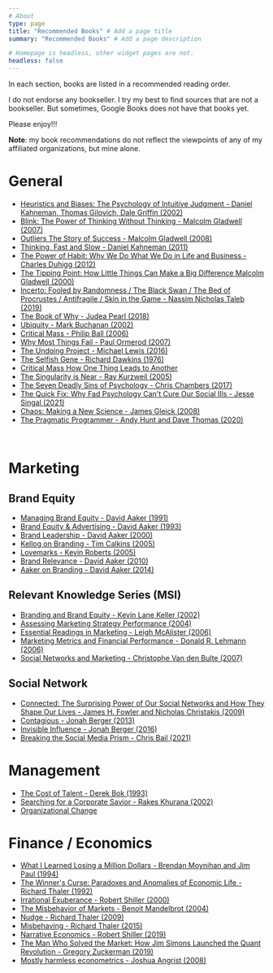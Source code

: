 ```yaml
---
# About
type: page
title: "Recommended Books" # Add a page title
summary: "Recommended Books" # Add a page description

# Homepage is headless, other widget pages are not.
headless: false
---
```


In each section, books are listed in a recommended reading order.

I do not endorse any bookseller. I try my best to find sources that are not a bookseller. But sometimes, Google Books does not have that books yet.

Please enjoy!!!

**Note**: my book recommendations do not reflect the viewpoints of any of my affiliated organizations, but mine alone.

# General

-   [Heuristics and Biases: The Psychology of Intuitive Judgment - Daniel Kahneman, Thomas Gilovich, Dale Griffin (2002)](https://www.google.com/books/edition/Heuristics_and_Biases/FfTVDY-zrCoC?)
-   [Blink: The Power of Thinking Without Thinking - Malcolm Gladwell (2007)](https://books.google.com/books/about/Blink.html?id=VKGbb1hg8JAC)
-   [Outliers The Story of Success - Malcolm Gladwell (2008)](https://www.google.com/books/edition/Outliers/3NSImqqnxnkC)
-   [Thinking, Fast and Slow - Daniel Kahneman (2011)](https://books.google.com/books/about/Thinking_Fast_and_Slow.html?id=ZuKTvERuPG8C)
-   [The Power of Habit: Why We Do What We Do in Life and Business - Charles Duhigg (2012)](https://books.google.com/books/about/The_Power_of_Habit.html?id=O1MInVXd_aoC)
-   [The Tipping Point: How Little Things Can Make a Big Difference Malcolm Gladwell (2000)](https://www.google.com/books/edition/The_Tipping_Point/yBDBEGBIUmgC)
-   [Incerto: Fooled by Randomness / The Black Swan / The Bed of Procrustes / Antifragile / Skin in the Game - Nassim Nicholas Taleb (2019)](https://www.google.com/books/edition/_/SruEuQEACAAJ?sa=X&ved=2ahUKEwinkOz_zJTtAhUScq0KHWVEB9EQre8FMBN6BAgKEAM)
-   [The Book of Why - Judea Pearl (2018)](https://www.google.com/books/edition/The_Book_of_Why/9H0dDQAAQBAJ)
-   [Ubiquity - Mark Buchanan (2002)](https://www.google.com/books/edition/Ubiquity/yagwR1tOSagC)
-   [Critical Mass - Philip Ball (2006)](https://www.google.com/books/edition/Critical_Mass/WPPUoHCgI6oC)
-   [Why Most Things Fail - Paul Ormerod (2007)](https://www.google.com/books/edition/Why_Most_Things_Fail/WI0uiS23DzEC)
-   [The Undoing Project - Michael Lewis (2016)](https://www.google.com/books/edition/The_Undoing_Project_A_Friendship_That_Ch/xpJHDAAAQBAJ?hl=en&gbpv=0)
-   [The Selfish Gene - Richard Dawkins (1976)](https://www.google.com/books/edition/The_Selfish_Gene/EJeHTt8hW7UC)
-   [Critical Mass How One Thing Leads to Another](https://www.google.com/books/edition/Critical_Mass/WPPUoHCgI6oC?hl=en&gbpv=0)
-   [The Singularity is Near - Ray Kurzweil (2005)](http://singularity.com/)
-   [The Seven Deadly Sins of Psychology - Chris Chambers (2017)](https://press.princeton.edu/books/paperback/9780691192277/the-seven-deadly-sins-of-psychology)
-   [The Quick Fix: Why Fad Psychology Can't Cure Our Social Ills - Jesse Singal (2021)](https://books.google.com/books?id=JLniDwAAQBAJ&source=gbs_book_other_versions)
-   [Chaos: Making a New Science - James Gleick (2008)](https://www.google.com/books/edition/Chaos/de4PAQAAQBAJ?hl=en&gbpv=0)
-   [The Pragmatic Programmer - Andy Hunt and Dave Thomas (2020)](https://www.google.com/books/edition/The_Pragmatic_Programmer/5wBQEp6ruIAC?hl=en&gbpv=0)

<br>

# Marketing

## Brand Equity

-   [Managing Brand Equity - David Aaker (1991)](https://www.google.com/books/edition/Managing_Brand_Equity/r_TSY5sxnO8C)
-   [Brand Equity & Advertising - David Aaker (1993)](https://www.google.com/books/edition/Brand_Equity_Advertising/Cb3eAQAAQBAJ)
-   [Brand Leadership - David Aaker (2000)](https://www.google.com/books/edition/Brand_Leadership/lfuL2aefJSsC)
-   [Kellog on Branding - Tim Calkins (2005)](https://www.google.com/books/edition/Kellogg_on_Branding/vaQml4zkXfsC)
-   [Lovemarks - Kevin Roberts (2005)](https://books.google.com/books/about/Lovemarks.html?id=_oy64RS_Z-wC)
-   [Brand Relevance - David Aaker (2010)](https://www.google.com/books/edition/Brand_Relevance/BXzLTfbJFcgC)
-   [Aaker on Branding - David Aaker (2014)](https://www.google.com/books/edition/Aaker_on_Branding/Bu3YAgAAQBAJ)

## Relevant Knowledge Series (MSI)

-   [Branding and Brand Equity - Kevin Lane Keller (2002)](http://www.msii.clients.bostonwebdevelopment.com/books/branding-and-brand-equity/)
-   [Assessing Marketing Strategy Performance (2004)](https://books.google.com/books/about/Assessing_Marketing_Strategy_Performance.html?id=XvzXAAAAMAAJ&source=kp_book_description)
-   [Essential Readings in Marketing - Leigh McAlister (2006)](http://msii.clients.bostonwebdevelopment.com/books/essential-readings-in-marketing-with-2006-2010-update/)
-   [Marketing Metrics and Financial Performance - Donald R. Lehmann (2006)](http://msii.clients.bostonwebdevelopment.com/books/marketing-metrics-and-financial-performance/)
-   [Social Networks and Marketing - Christophe Van den Bulte (2007)](http://msii.clients.bostonwebdevelopment.com/books/social-networks-and-marketing/)

## Social Network

-   [Connected: The Surprising Power of Our Social Networks and How They Shape Our Lives - James H. Fowler and Nicholas Christakis (2009)](https://www.google.com/books/edition/Connected/LXHi4wgIkzEC)
-   [Contagious - Jonah Berger (2013)](https://www.google.com/books/edition/Contagious/7vVnkdNayFkC)
-   [Invisible Influence - Jonah Berger (2016)](https://www.google.com/books/edition/Invisible_Influence/f90nDwAAQBAJ)
-   [Breaking the Social Media Prism - Chris Bail (2021)](https://press.princeton.edu/books/hardcover/9780691203423/breaking-the-social-media-prism)

# Management

-   [The Cost of Talent - Derek Bok (1993)](https://www.google.com/books/edition/The_Cost_of_Talent/s32WZcq7lYYC)
-   [Searching for a Corporate Savior - Rakes Khurana (2002)](https://www.google.com/books/edition/Searching_for_a_Corporate_Savior/y6Jvfnv9Vw8C)
-   [Organizational Change](https://www.google.com/books/edition/_/PsB9DwAAQBAJ?hl=en&sa=X&ved=2ahUKEwjcjJrMkZ_vAhVJMawKHUVgAxAQre8FMBV6BAgLEAc)

# Finance / Economics

-   [What I Learned Losing a Million Dollars - Brendan Moynihan and Jim Paul (1994)](https://www.google.com/books/edition/What_I_Learned_Losing_a_Million_Dollars/NV2rAgAAQBAJ?hl=en&gbpv=1&printsec=frontcover)
-   [The Winner's Curse: Paradoxes and Anomalies of Economic Life - Richard Thaler (1992)](https://books.google.com/books/about/The_Winner_s_Curse.html?id=5AsPAQAAMAAJ)
-   [Irrational Exuberance - Robert Shiller (2000)](https://www.google.com/books/edition/Irrational_Exuberance/_aIpBQAAQBAJ)
-   [The Misbehavior of Markets - Benoit Mandelbrot (2004)](https://www.google.com/books/edition/_/M0U5tAEACAAJ)
-   [Nudge - Richard Thaler (2009)](https://books.google.com/books?id=bt6sPxiYdfkC)
-   [Misbehaving - Richard Thaler (2015)](https://www.google.com/books/edition/Misbehaving_The_Making_of_Behavioral_Eco/xQedBAAAQBAJ)
-   [Narrative Economics - Robert Shiller (2019)](https://www.google.com/books/edition/Narrative_Economics/DdPgDwAAQBAJ)
-   [The Man Who Solved the Market: How Jim Simons Launched the Quant Revolution - Gregory Zuckerman (2019)](https://www.google.com/books/edition/The_Man_Who_Solved_the_Market/YUmHDwAAQBAJ?hl=en&gbpv=0)
-   [Mostly harmless econometrics - Joshua Angrist (2008)](https://www.mostlyharmlesseconometrics.com/)
